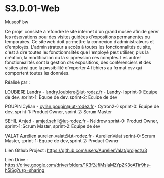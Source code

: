 # S3.D.01-Web

MuseoFlow

Ce projet consiste à refondre le site internet d'un grand musée afin de gérer les réservations pour des visites guidées d'expositions permanentes ou temporaires.
Ce site web doit permettre la connexion d'administrateurs et d'employés. L'administrateur a accès à toutes les fonctionnalités du site, c'est à dire toutes les fonctionnalités que l'employé peut utiliser, plus la création, la modification ou la suppression des comptes. Les autres fonctionnalités sont la gestion des expositions, des conférenciers et des visites ainsi que la possibilité d'exporter 4 fichiers au format csv qui comportent toutes les données. 


Réalisé par : 

  LOUBIERE Landry - landry.loubiere@iut-rodez.fr - Landry-l  sprint-0: Equipe de dev, sprint-1: Equipe de dev, sprint-2: Equipe de dev

  POUPIN Cylian - cylian.poupin@iut-rodez.fr - Cytron2-0     sprint-0: Equipe de dev, sprint-1: Product Owner, sprint-2: Scrum Master

  SEHIL Amjed - amjed.sehil@iut-rodez.fr - Neidrow           sprint-0: Product Owner, sprint-1: Scrum Master, sprint-2: Equipe de dev

  VALAT Aurélien aurelien.valat@iut-rodez.fr - AurelienValat sprint-0: Scrum Master, sprint-1: Equipe de dev, sprint-2: Product Owner



Lien Github Project : https://github.com/users/AurelienValat/projects/3

Lien Drive : https://drive.google.com/drive/folders/1K3f2JfiMslaMZYpZK3oATin9hs-h5iSg?usp=sharing
